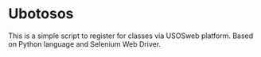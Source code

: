 # Ubotosos

This is a simple script to register for classes via USOSweb platform.
Based on Python language and Selenium Web Driver.
